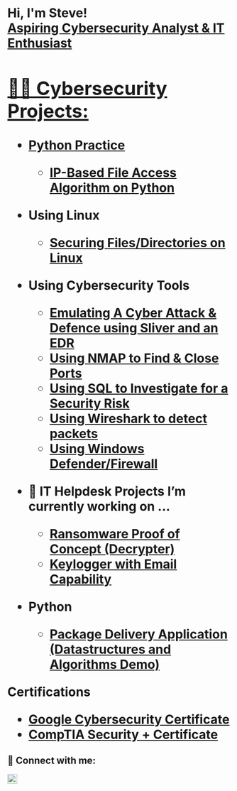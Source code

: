 <h1>Hi, I'm Steve! <br/><a href="https://github.com/joshmadakor1">Aspiring Cybersecurity Analyst & IT Enthusiast
<h2>👨‍💻 Cybersecurity Projects:</h2>

- <b>Python Practice</b>
  - [IP-Based File Access Algorithm on Python](https://github.com/SteveSunny46/File-Updates-in-Python)
- <b> Using Linux </b>
  - [Securing Files/Directories on Linux](https://github.com/SteveSunny46/File-Directory-Permissions-on-Linux)
- <b>Using Cybersecurity Tools</b>
  - [Emulating A Cyber Attack & Defence using Sliver and an EDR](https://github.com/SteveSunny46/Emulating-EDR-Cyber-Attack-and-Defence)
  - [Using NMAP to Find & Close Ports](https://github.com/SteveSunny46/Using-Nmap-to-secure-a-comptuer-)
  - [Using SQL to Investigate for a Security Risk](https://github.com/SteveSunny46/Applying-Filters-in-SQL-Queries-for-security-related-tasks)
  - [Using Wireshark to detect packets](https://github.com/SteveSunny46/Using-Wireshark-to-Capture-Identify-packets-)
  - [Using Windows Defender/Firewall](https://github.com/SteveSunny46/Windows-Defender-Firewall)
- <b>🔭 IT Helpdesk Projects I’m currently working on ...</b>
  
  - [Ransomware Proof of Concept (Decrypter)](https://github.com/joshmadakor1/DecrypterPOC)
  - [Keylogger with Email Capability](https://github.com/joshmadakor1/Key-Logger-With-Email)
- <b>Python</b>
  - [Package Delivery Application (Datastructures and Algorithms Demo)](https://github.com/joshmadakor1/Package-Delivery-Pathfinding-Algorithm)

<b>Certifications</b>
- [Google Cybersecurity Certificate](https://github.com/SteveSunny46/SOC-Training)
- [CompTIA Security + Certificate](https://github.com/SteveSunny46/CompTIA-Security-Plus)


<h2> 🤳 Connect with me:</h2>

[<img align="left" alt="JoshMadakor | LinkedIn" width="22px" src="https://cdn.jsdelivr.net/npm/simple-icons@v3/icons/linkedin.svg" />][linkedin]


[linkedin]: https://linkedin.com/in/Stevesunny46
